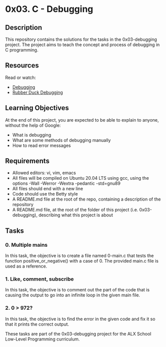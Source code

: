 # 0x03. C - Debugging

## Description
This repository contains the solutions for the tasks in the 0x03-debugging project. The project aims to teach the concept and process of debugging in C programming.

## Resources
Read or watch:

- [Debugging](https://en.wikipedia.org/wiki/Debugging)
- [Rubber Duck Debugging](https://rubberduckdebugging.com/)

## Learning Objectives
At the end of this project, you are expected to be able to explain to anyone, without the help of Google:

- What is debugging
- What are some methods of debugging manually
- How to read error messages

## Requirements
- Allowed editors: vi, vim, emacs
- All files will be compiled on Ubuntu 20.04 LTS using gcc, using the options -Wall -Werror -Wextra -pedantic -std=gnu89
- All files should end with a new line
- Code should use the Betty style
- A README.md file at the root of the repo, containing a description of the repository
- A README.md file, at the root of the folder of this project (i.e. 0x03-debugging), describing what this project is about

## Tasks
### 0. Multiple mains
In this task, the objective is to create a file named 0-main.c that tests the function positive_or_negative() with a case of 0. The provided main.c file is used as a reference.

### 1. Like, comment, subscribe
In this task, the objective is to comment out the part of the code that is causing the output to go into an infinite loop in the given main file.

### 2. 0 > 972?
In this task, the objective is to find the error in the given code and fix it so that it prints the correct output.

These tasks are part of the 0x03-debugging project for the ALX School Low-Level Programming curriculum.

